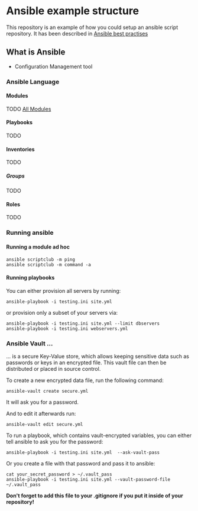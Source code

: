 # Ansible example structure
This repository is an example of how you could setup an ansible script repository. 
It has been described in [Ansible best practises](https://docs.ansible.com/ansible/playbooks_best_practices.html)

## What is Ansible
* Configuration Management tool

### Ansible Language

#### Modules
TODO
[All Modules](https://docs.ansible.com/ansible/list_of_all_modules.html)

#### Playbooks
TODO

#### Inventories
TODO

##### Groups
TODO

#### Roles
TODO

### Running ansible

#### Running a module ad hoc
```
ansible scriptclub -m ping
ansible scriptclub -m command -a 
```

#### Running playbooks
You can either provision all servers by running:
```
ansible-playbook -i testing.ini site.yml 
```


or provision only a subset of your servers via:
```
ansible-playbook -i testing.ini site.yml --limit dbservers
ansible-playbook -i testing.ini webservers.yml
```

### Ansible Vault ...
... is a secure Key-Value store, which allows keeping sensitive data such as passwords or keys in an encrypted file. This vault file can then be distributed or placed in source control.

To create a new encrypted data file, run the following command:
```
ansible-vault create secure.yml
```
It will ask you for a password.

And to edit it afterwards run:
```
ansible-vault edit secure.yml
```

To run a playbook, which contains vault-encrypted variables, you can either tell ansible to ask you for the password:
```
ansible-playbook -i testing.ini site.yml  --ask-vault-pass
```

Or you create a file with that password and pass it to ansible:
```
cat your_secret_password > ~/.vault_pass
ansible-playbook -i testing.ini site.yml --vault-password-file ~/.vault_pass
```
**Don't forget to add this file to your .gitignore if you put it inside of your repository!** 

